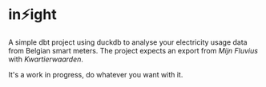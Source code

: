 # in⚡️ight

A simple dbt project using duckdb to analyse your electricity usage data from Belgian smart meters.
The project expects an export from *Mijn Fluvius* with *Kwartierwaarden*.

It's a work in progress, do whatever you want with it.
